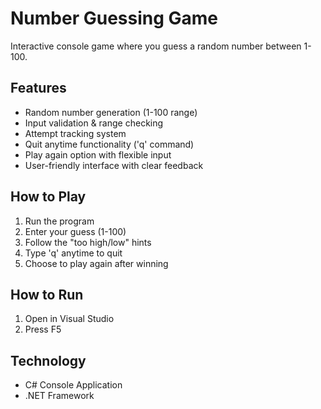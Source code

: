# Number Guessing Game
Interactive console game where you guess a random number between 1-100.

## Features
- Random number generation (1-100 range)
- Input validation & range checking
- Attempt tracking system
- Quit anytime functionality ('q' command)
- Play again option with flexible input
- User-friendly interface with clear feedback

## How to Play
1. Run the program
2. Enter your guess (1-100)
3. Follow the "too high/low" hints
4. Type 'q' anytime to quit
5. Choose to play again after winning

## How to Run
1. Open in Visual Studio
2. Press F5

## Technology
- C# Console Application
- .NET Framework

